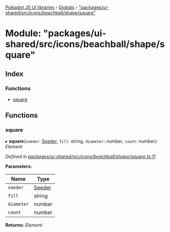 [Polkadot JS UI libraries](../README.md) › [Globals](../globals.md) › ["packages/ui-shared/src/icons/beachball/shape/square"](_packages_ui_shared_src_icons_beachball_shape_square_.md)

# Module: "packages/ui-shared/src/icons/beachball/shape/square"

## Index

### Functions

* [square](_packages_ui_shared_src_icons_beachball_shape_square_.md#square)

## Functions

###  square

▸ **square**(`seeder`: [Seeder](_packages_ui_shared_src_icons_beachball_types_.md#seeder), `fill`: string, `diameter`: number, `count`: number): *Element*

*Defined in [packages/ui-shared/src/icons/beachball/shape/square.ts:11](https://github.com/polkadot-js/ui/blob/492e173/packages/ui-shared/src/icons/beachball/shape/square.ts#L11)*

**Parameters:**

Name | Type |
------ | ------ |
`seeder` | [Seeder](_packages_ui_shared_src_icons_beachball_types_.md#seeder) |
`fill` | string |
`diameter` | number |
`count` | number |

**Returns:** *Element*
